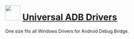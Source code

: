 ﻿# <img src="https://cdn.jsdelivr.net/gh/chtof/chocolatey-packages/automatic/universal-adb-drivers/universal-adb-drivers.png" width="48" height="48"/> [Universal ADB Drivers](https://chocolatey.org/packages/universal-adb-drivers)

One size fits all Windows Drivers for Android Debug Bridge.